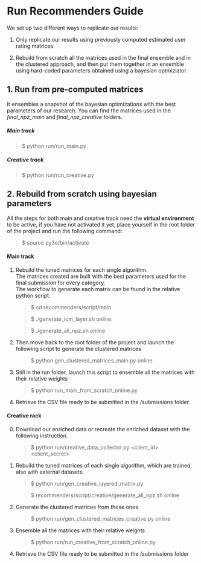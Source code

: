 # Run Recommenders Guide

We set up two different ways to replicate our results:

  1. Only replicate our results using previously computed estimated user rating matrices. 
  
  2. Rebuild from scratch all the matrices used in the final ensemble and in the clustered approach, and then put them together in an ensemble using hard-coded parameters obtained using a bayesian optmiziator.
  
 
## 1. Run from pre-computed matrices
It ensembles a snapshot of the bayesian optimizations with the best parameters of our research.
You can find the matrices used in the *final_npz_main* and *final_npz_creative* folders. 
 
##### Main track
> $ python run/run_main.py
##### Creative track
> $ python run/run_creative.py

## 2. Rebuild from scratch using bayesian parameters
All the steps for both main and creative track need the **virtual environment** to be active, if you have not activated it yet, place yourself in the root folder of the project and run the following command:
> $ source py3e/bin/activate

#### Main track

1. Rebuild the tuned matrices for each single algorithm.<br/>
The matrices created are built with the best parameters used for the final submission for every category. <br/>
The workflow to generate each matrix can be found in the relative python script.
    
    > $ cd recommenders/script/main
    
    > $ ./generate_icm_layer.sh online
    
    > $ ./generate_all_npz.sh online
    
2. Then move back to the root folder of the project and launch the following script to generate the clustered matrices
    
    > $ python gen_clustered_matrices_main.py online
    
3. Still in the run folder, launch this script to ensemble all the matrices with their relative weights

    > $ python run_main_from_scratch_online.py

4. Retrieve the CSV file ready to be submitted in the /submissions folder
    

#### Creative rack

0. Download our enriched data or recreate the enriched dataset with the following instruction.

    > $ python run/creative_data_collector.py <client_id> <client_secret>

1. Rebuild the tuned matrices of each single algorithm, which are trained also with external datasets.

    > $ python run/gen_creative_layered_matrix.py
    
    > $ recommenders/script/creative/generate_all_npz.sh online
     
2. Generate the clustered matrices from those ones

    > $ python run/gen_clustered_matrices_creative.py online
    
3. Ensemble all the matrices with their relative weights

    > $ python run/run_creative_from_scratch_online.py  
    
4. Retrieve the CSV file ready to be submitted in the /submissions folder
    
   

